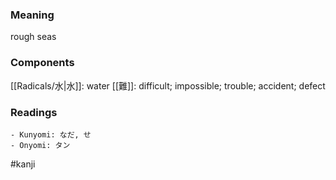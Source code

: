 ### Meaning

rough seas

### Components

[[Radicals/水|水]]: water [[難]]: difficult; impossible; trouble; accident; defect

### Readings

```
- Kunyomi: なだ, せ
- Onyomi: タン
```

#kanji